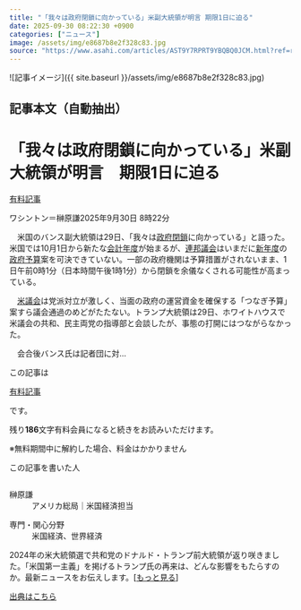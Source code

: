 ```yaml
---
title: "「我々は政府閉鎖に向かっている」米副大統領が明言 期限1日に迫る"
date: 2025-09-30 08:22:30 +0900
categories: ["ニュース"]
image: /assets/img/e8687b8e2f328c83.jpg
source: "https://www.asahi.com/articles/AST9Y7RPRT9YBQBQ0JCM.html?ref=rss"
---
```


![記事イメージ]({{ site.baseurl }}/assets/img/e8687b8e2f328c83.jpg)

## 記事本文（自動抽出）
<div><main role="main" id="main"><p></p><div class="y_Qv3"><h1>「我々は政府閉鎖に向かっている」米副大統領が明言　期限1日に迫る</h1><div class="mhPng"><p><span class="fNPYU Q_Shz"><a href="//www.asahi.com/news/gold.html?iref=com_gold">有料記事</a></span></p><span class="H8KYB">ワシントン＝榊原謙</span><span class="UDj4P"><time datetime="2025-09-29T23:22:30.000Z">2025年9月30日 8時22分</time></span></div></div><p id="gsm_above_SnsUtilityArea"></p><p x-component-name="CommentHeadline" x-component-data='{"commentCount":0,"commentators":[],"mode":"pc"}'></p><div class="nfyQp"><p>　米国のバンス副大統領は29日、「我々は<a href="//www.asahi.com/topics/word/%E6%94%BF%E5%BA%9C%E9%96%89%E9%8E%96.html" title="政府閉鎖 のトピックスを開く" class="eWgMZ">政府閉鎖</a>に向かっている」と語った。米国では10月1日から新たな<a href="//www.asahi.com/topics/word/%E4%BC%9A%E8%A8%88%E5%B9%B4%E5%BA%A6.html" title="会計年度 のトピックスを開く" class="eWgMZ">会計年度</a>が始まるが、<a href="//www.asahi.com/topics/word/%E9%80%A3%E9%82%A6%E8%AD%B0%E4%BC%9A.html" title="連邦議会 のトピックスを開く" class="eWgMZ">連邦議会</a>はいまだに<a href="//www.asahi.com/topics/word/%E6%96%B0%E7%94%9F%E6%B4%BB%E5%BF%9C%E6%8F%B4.html" title="新年度 のトピックスを開く" class="eWgMZ">新年度</a>の<a href="//www.asahi.com/topics/word/%E6%94%BF%E5%BA%9C%E4%BA%88%E7%AE%97.html" title="政府予算 のトピックスを開く" class="eWgMZ">政府予算</a>案を可決できていない。一部の政府機関は予算措置がされないまま、1日午前0時1分（日本時間午後1時1分）から閉鎖を余儀なくされる可能性が高まっている。</p><p>　<a href="//www.asahi.com/topics/word/%E7%B1%B3%E8%AD%B0%E4%BC%9A.html" title="米議会 のトピックスを開く" class="eWgMZ">米議会</a>は党派対立が激しく、当面の政府の運営資金を確保する「つなぎ予算」案すら議会通過のめどがたたない。トランプ大統領は29日、ホワイトハウスで米議会の共和、民主両党の指導部と会談したが、事態の打開にはつながらなかった。</p><p class="Lujdo">　会合後バンス氏は記者団に対…</p></div><p></p><div class="NbZMW"><div class="PxAm1"><p>この記事は</p><img src="//www.asahicom.jp/images/icon_key_gold.png" alt><a href="//www.asahi.com/news/gold.html?iref=com_1kiji_g_0">有料記事</a><p>です。</p><span class="Zgt88">残り<b>186</b>文字</span><span class="hideFromApp">有料会員になると続きをお読みいただけます。</span></div><p class="eQShK">※無料期間中に解約した場合、料金はかかりません</p></div><div x-component-name="WriterProfile" x-component-data='{"writerProfile":{"writerProfileList":[{"name":"榊原謙","code":"6e5a6a05d60e2abfb4288436f794160b16abb3154e80266c8644c543e9c537dd","department":"アメリカ総局","role":"米国経済担当","specialtyAndInterest":"米国経済、世界経済","isFollowed":false,"introduction":"2024年11月にあった米大統領選を受けて、経済分野の論点をどう書いていくかがテーマです。インフレとFRBの金融政策、米中経済対立、テック規制、自由貿易と産業政策などに関心があります。","iconImageUrl":"https://profile-image.kraken.asahi.com/6e5a6a05d60e2abfb4288436f794160b16abb3154e80266c8644c543e9c537dd","canSendFanLetter":false}],"isWriterFollowAvailableMember":false},"isFreeArea":true}'><div id="writerProfile" class="yT62y"><p class="FPrYd">この記事を書いた人</p><div class="jdPPS"><div class="zRkIz"><a href="/reporter-bio/6e5a6a05d60e2abfb4288436f794160b16abb3154e80266c8644c543e9c537dd?iref=article_reporter_profile" class="CES5K"></a><div class="iKuvI"><figure class="BKNFc"><img src="https://profile-image.kraken.asahi.com/6e5a6a05d60e2abfb4288436f794160b16abb3154e80266c8644c543e9c537dd" alt></figure><dl class="WptL0"><dt>榊原謙</dt><dd>アメリカ総局｜米国経済担当</dd></dl></div><dl class="PXedm"><dt>専門・関心分野</dt><dd>米国経済、世界経済</dd></dl></div></div></div></div><p x-component-name="ArticleCommentList" x-component-data='{"commentCount":0,"commentList":[],"shareUrlBase":"https://www.asahi.com/articles/AST9Y7RPRT9YBQBQ0JCM.html","articleId":"AST9Y7RPRT9YBQBQ0JCM","commentIdParam":"","equalCommentIdIndex":-1,"isAuthorized":false,"isFreePlan":false,"isPaidMember":false,"isPresent":false,"isHazard":false,"freeUrlBase":"//www.asahi.com","digitalUrlBase":"//digital.asahi.com"}'></p><div class="GA13d"><div class="eGTLS"><p>2024年の米大統領選で共和党のドナルド・トランプ前大統領が返り咲きました。「米国第一主義」を掲げるトランプ氏の再来は、どんな影響をもたらすのか。最新ニュースをお伝えします。[<a href="https://www.asahi.com/topics/AP-44a1a018-cefd-42fc-a583-cafca508169a/?iref=kijishita_link">もっと見る</a>]</p></div></div></main></div>

[出典はこちら](https://www.asahi.com/articles/AST9Y7RPRT9YBQBQ0JCM.html?ref=rss)
